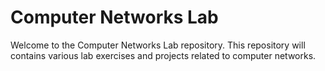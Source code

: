 # Computer Networks Lab

Welcome to the Computer Networks Lab repository. This repository will contains various lab exercises and projects related to computer networks.
